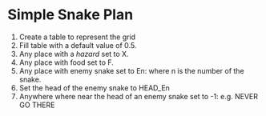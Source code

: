 # Simple Snake Plan
1. Create a table to represent the grid
2. Fill table with a default value of 0.5. 
3. Any place with a *hazard* set to X.
4. Any place with food set to F.
5. Any place with enemy snake set to En: where n is the number of the snake.
6. Set the head of the enemy snake to HEAD_En
6. Anywhere where near the head of an enemy snake set to -1: e.g. NEVER GO THERE